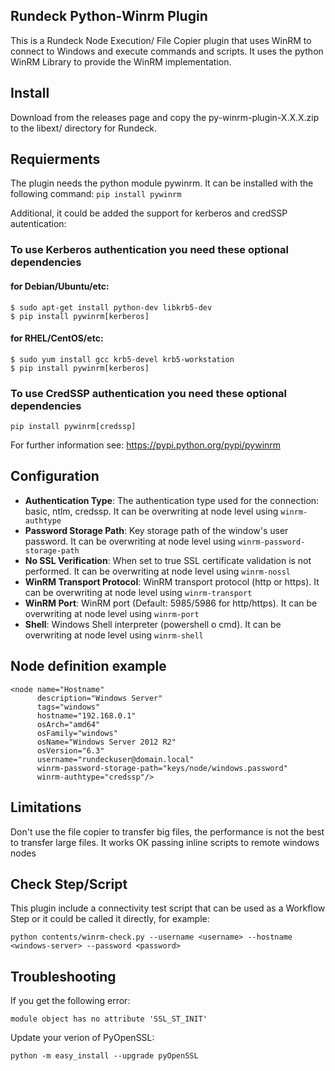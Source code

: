 ## Rundeck Python-Winrm Plugin

This is a Rundeck Node Execution/ File Copier plugin that uses WinRM to connect to Windows and execute commands and scripts. It uses the python WinRM Library to provide the WinRM implementation.

## Install 

Download from the releases page and copy the py-winrm-plugin-X.X.X.zip to the libext/ directory for Rundeck.

## Requierments

The plugin needs the python module pywinrm. It can be installed with the following command: ```pip install pywinrm``` 

Additional, it could be added the support for kerberos and credSSP autentication:

### To use Kerberos authentication you need these optional dependencies
#### for Debian/Ubuntu/etc:

```
$ sudo apt-get install python-dev libkrb5-dev
$ pip install pywinrm[kerberos]
```

#### for RHEL/CentOS/etc:
```
$ sudo yum install gcc krb5-devel krb5-workstation
$ pip install pywinrm[kerberos]
```

### To use CredSSP authentication you need these optional dependencies
```
pip install pywinrm[credssp]
```


For further information see: 
[https://pypi.python.org/pypi/pywinrm
](https://pypi.python.org/pypi/pywinrm)


## Configuration

* **Authentication Type**: The authentication type used for the connection: basic, ntlm, credssp. It can be overwriting at node level using `winrm-authtype`
* **Password Storage Path**: Key storage path of the window's user password. It can be overwriting at node level using `winrm-password-storage-path`
* **No SSL Verification**: When set to true SSL certificate validation is not performed.  It can be overwriting at node level using `winrm-nossl`
* **WinRM Transport Protocol**: WinRM transport protocol (http or https). It can be overwriting at node level using `winrm-transport`
* **WinRM Port**: WinRM port (Default: 5985/5986 for http/https). It can be overwriting at node level using `winrm-port`
* **Shell**: Windows Shell interpreter (powershell o cmd).  It can be overwriting at node level using `winrm-shell`

## Node definition example



```
<node name="Hostname" 
      description="Windows Server" 
      tags="windows" 
      hostname="192.168.0.1" 
      osArch="amd64" 
      osFamily="windows" 
      osName="Windows Server 2012 R2" 
      osVersion="6.3" 
      username="rundeckuser@domain.local" 
      winrm-password-storage-path="keys/node/windows.password"
      winrm-authtype="credssp"/>
```
 
 
## Limitations
 
Don't use the file copier to transfer big files, the performance is not the best to transfer large files. It works OK passing inline scripts to remote windows nodes


## Check Step/Script

This plugin include a connectivity test script that can be used as a Workflow Step or it could be called it directly, for example:

```
python contents/winrm-check.py --username <username> --hostname <windows-server> --password <password>
```

## Troubleshooting

If you get the following error:

```
module object has no attribute 'SSL_ST_INIT'
```

Update your verion of PyOpenSSL:

```
python -m easy_install --upgrade pyOpenSSL
```
